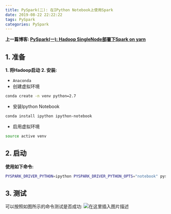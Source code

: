 ```yaml
---
title: PySpark(二): 在IPython Notebook上使用Spark
date: 2019-08-22 22:22:22
tags: PySpark
categories: PySpark
---
```


**上一篇博客: [PySpark(一): Hadoop SingleNode部署下Spark on yarn](https://star936.github.io/2019/08/21/pyspark/pyspark_1/)**

## 1. 准备
**1. 将Hadoop启动**
**2. 安装:**
* `Anaconda`
* 创建虚拟环境
```bash
conda create -n venv python=2.7
```
* 安装Ipython Notebook
```bash
conda install ipython ipython-notebook
```
* 启用虚拟环境
```bash
source active venv
```
## 2. 启动
**使用如下命令:**
```bash
PYSPARK_DRIVER_PYTHON=ipython PYSPARK_DRIVER_PYTHON_OPTS="notebook" pyspark
```

## 3. 测试
可以按照如图所示的命令测试是否成功:
![在这里插入图片描述](https://img-blog.csdnimg.cn/20190822221953269.png?x-oss-process=image/watermark,type_ZmFuZ3poZW5naGVpdGk,shadow_10,text_aHR0cHM6Ly9ibG9nLmNzZG4ubmV0L2hhaXlhbmdnZW5n,size_16,color_FFFFFF,t_70)